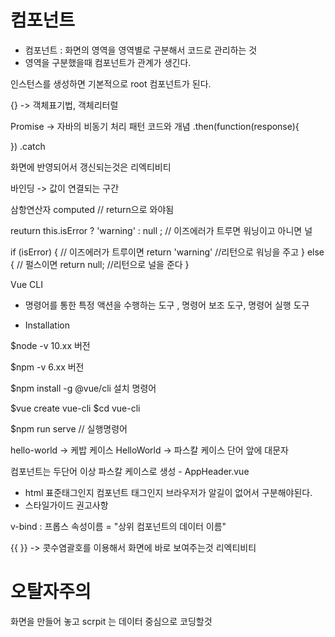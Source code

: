 <script src="https://cdn.jsdelivr.net/npm/vue/dist/vue.js"></script>

# 컴포넌트 

- 컴포넌트 : 화면의 영역을 영역별로 구분해서 코드로 관리하는 것
-  영역을 구분했을때 컴포넌트가 관계가 생긴다.

인스턴스를 생성하면 기본적으로 root 컴포넌트가 된다. 


{} -> 객체표기법, 객체리터럴 

Promise -> 자바의 비동기 처리 패턴
코드와 개념 
.then(function(response){

})
.catch

화면에 반영되어서 갱신되는것은 리엑티비티 

바인딩 -> 값이 연결되는 구간



삼항연산자
computed  // return으로 와야됨

reuturn this.isError ? 'warning' : null ;  // 이즈에러가 트루면 워닝이고 아니면 널

if (isError)  {          // 이즈에러가 트루이면
    return 'warning'     //리턴으로 워닝을 주고
} else {                 // 펄스이면 
    return null;         //리턴으로 널을 준다
}

Vue CLI

- 명령어를 통한 특정 액션을 수행하는 도구 , 명령어 보조 도구, 명령어 실행 도구

* Installation

$node -v
10.xx 버전

$npm -v
6.xx 버전

$npm install -g @vue/cli
설치 명령어


$vue create vue-cli
$cd vue-cli

$npm run serve // 실행명령어


hello-world -> 케밥 케이스
HelloWorld -> 파스칼 케이스 단어 앞에 대문자

컴포넌트는 두단어 이상 파스칼 케이스로 생성 - AppHeader.vue
- html 표준태그인지 컴포넌트 태그인지 브라우저가 알길이 없어서 구분해야된다.
- 스타일가이드 권고사항

v-bind : 프롭스 속성이름 = "상위 컴포넌트의 데이터 이름"

{{ }} -> 콧수염괄호를 이용해서 화면에 바로 보여주는것 리엑티비티

# 오탈자주의

화면을 만들어 놓고 scrpit 는 데이터 중심으로 코딩할것

